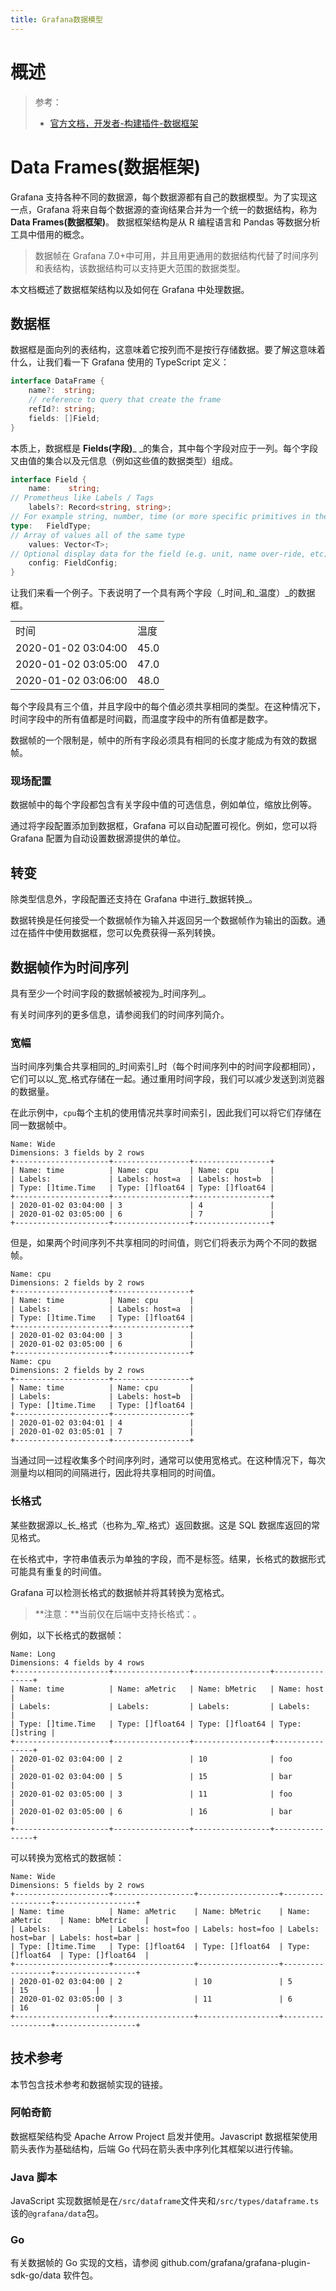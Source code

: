 ```yaml
---
title: Grafana数据模型
---
```


# 概述

> 参考：
> - [官方文档，开发者-构建插件-数据框架](https://grafana.com/docs/grafana/latest/developers/plugins/data-frames/)

# Data Frames(数据框架)

Grafana 支持各种不同的数据源，每个数据源都有自己的数据模型。为了实现这一点，Grafana 将来自每个数据源的查询结果合并为一个统一的数据结构，称为 **Data Frames(数据框架)**。
数据框架结构是从 R 编程语言和 Pandas 等数据分析工具中借用的概念。

> 数据帧在 Grafana 7.0+中可用，并且用更通用的数据结构代替了时间序列和表结构，该数据结构可以支持更大范围的数据类型。

本文档概述了数据框架结构以及如何在 Grafana 中处理数据。

## 数据框

数据框是面向列的表结构，这意味着它按列而不是按行存储数据。要了解这意味着什么，让我们看一下 Grafana 使用的 TypeScript 定义：

```go
interface DataFrame {
    name?:  string;
    // reference to query that create the frame
    refId?: string;
    fields: []Field;
}
```

本质上，数据框是 **Fields(字段)**\_ \_的集合，其中每个字段对应于一列。每个字段又由值的集合以及元信息（例如这些值的数据类型）组成。

```go
interface Field {
    name:    string;
// Prometheus like Labels / Tags
    labels?: Record<string, string>;
// For example string, number, time (or more specific primitives in the backend)
type:   FieldType;
// Array of values all of the same type
    values: Vector<T>;
// Optional display data for the field (e.g. unit, name over-ride, etc)
    config: FieldConfig;
}
```

让我们来看一个例子。下表说明了一个具有两个字段（\_时间\_和\_温度）\_的数据框。

|                     |      |
| ------------------- | ---- |
| 时间                | 温度 |
| 2020-01-02 03:04:00 | 45.0 |
| 2020-01-02 03:05:00 | 47.0 |
| 2020-01-02 03:06:00 | 48.0 |

每个字段具有三个值，并且字段中的每个值必须共享相同的类型。在这种情况下，时间字段中的所有值都是时间戳，而温度字段中的所有值都是数字。

数据帧的一个限制是，帧中的所有字段必须具有相同的长度才能成为有效的数据帧。

### 现场配置

数据帧中的每个字段都包含有关字段中值的可选信息，例如单位，缩放比例等。

通过将字段配置添加到数据框，Grafana 可以自动配置可视化。例如，您可以将 Grafana 配置为自动设置数据源提供的单位。

## 转变

除类型信息外，字段配置还支持在 Grafana 中进行\_数据转换\_。

数据转换是任何接受一个数据帧作为输入并返回另一个数据帧作为输出的函数。通过在插件中使用数据框，您可以免费获得一系列转换。

## 数据帧作为时间序列

具有至少一个时间字段的数据帧被视为\_时间序列\_。

有关时间序列的更多信息，请参阅我们的时间序列简介。

### 宽幅

当时间序列集合共享相同的\_时间索引\_时（每个时间序列中的时间字段都相同），它们可以以\_宽\_格式存储在一起。通过重用时间字段，我们可以减少发送到浏览器的数据量。

在此示例中，`cpu`每个主机的使用情况共享时间索引，因此我们可以将它们存储在同一数据帧中。

```shell
Name: Wide
Dimensions: 3 fields by 2 rows
+---------------------+-----------------+-----------------+
| Name: time          | Name: cpu       | Name: cpu       |
| Labels:             | Labels: host=a  | Labels: host=b  |
| Type: []time.Time   | Type: []float64 | Type: []float64 |
+---------------------+-----------------+-----------------+
| 2020-01-02 03:04:00 | 3               | 4               |
| 2020-01-02 03:05:00 | 6               | 7               |
+---------------------+-----------------+-----------------+
```

但是，如果两个时间序列不共享相同的时间值，则它们将表示为两个不同的数据帧。

    Name: cpu
    Dimensions: 2 fields by 2 rows
    +---------------------+-----------------+
    | Name: time          | Name: cpu       |
    | Labels:             | Labels: host=a  |
    | Type: []time.Time   | Type: []float64 |
    +---------------------+-----------------+
    | 2020-01-02 03:04:00 | 3               |
    | 2020-01-02 03:05:00 | 6               |
    +---------------------+-----------------+
    Name: cpu
    Dimensions: 2 fields by 2 rows
    +---------------------+-----------------+
    | Name: time          | Name: cpu       |
    | Labels:             | Labels: host=b  |
    | Type: []time.Time   | Type: []float64 |
    +---------------------+-----------------+
    | 2020-01-02 03:04:01 | 4               |
    | 2020-01-02 03:05:01 | 7               |
    +---------------------+-----------------+

当通过同一过程收集多个时间序列时，通常可以使用宽格式。在这种情况下，每次测量均以相同的间隔进行，因此将共享相同的时间值。

### 长格式

某些数据源以\_长\_格式（也称为\_窄\_格式）返回数据。这是 SQL 数据库返回的常见格式。

在长格式中，字符串值表示为单独的字段，而不是标签。结果，长格式的数据形式可能具有重复的时间值。

Grafana 可以检测长格式的数据帧并将其转换为宽格式。

> **注意：**当前仅在后端中支持长格式：。

例如，以下长格式的数据帧：

    Name: Long
    Dimensions: 4 fields by 4 rows
    +---------------------+-----------------+-----------------+----------------+
    | Name: time          | Name: aMetric   | Name: bMetric   | Name: host     |
    | Labels:             | Labels:         | Labels:         | Labels:        |
    | Type: []time.Time   | Type: []float64 | Type: []float64 | Type: []string |
    +---------------------+-----------------+-----------------+----------------+
    | 2020-01-02 03:04:00 | 2               | 10              | foo            |
    | 2020-01-02 03:04:00 | 5               | 15              | bar            |
    | 2020-01-02 03:05:00 | 3               | 11              | foo            |
    | 2020-01-02 03:05:00 | 6               | 16              | bar            |
    +---------------------+-----------------+-----------------+----------------+

可以转换为宽格式的数据帧：

    Name: Wide
    Dimensions: 5 fields by 2 rows
    +---------------------+------------------+------------------+------------------+------------------+
    | Name: time          | Name: aMetric    | Name: bMetric    | Name: aMetric    | Name: bMetric    |
    | Labels:             | Labels: host=foo | Labels: host=foo | Labels: host=bar | Labels: host=bar |
    | Type: []time.Time   | Type: []float64  | Type: []float64  | Type: []float64  | Type: []float64  |
    +---------------------+------------------+------------------+------------------+------------------+
    | 2020-01-02 03:04:00 | 2                | 10               | 5                | 15               |
    | 2020-01-02 03:05:00 | 3                | 11               | 6                | 16               |
    +---------------------+------------------+------------------+------------------+------------------+

## 技术参考

本节包含技术参考和数据帧实现的链接。

### 阿帕奇箭

数据框架结构受 Apache Arrow Project 启发并使用。Javascript 数据框架使用箭头表作为基础结构，后端 Go 代码在箭头表中序列化其框架以进行传输。

### Java 脚本

JavaScript 实现数据帧是在`/src/dataframe`文件夹和`/src/types/dataframe.ts`该的`@grafana/data`包。

### Go

有关数据帧的 Go 实现的文档，请参阅 github.com/grafana/grafana-plugin-sdk-go/data 软件包。
